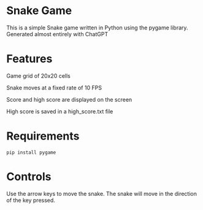 # Snake Game
  This is a simple Snake game written in Python using the pygame library. Generated almost entirely with ChatGPT

# Features
  Game grid of 20x20 cells

  Snake moves at a fixed rate of 10 FPS

  Score and high score are displayed on the screen

  High score is saved in a high_score.txt file

# Requirements
  `pip install pygame`
# Controls
  Use the arrow keys to move the snake. The snake will move in the direction of the key pressed.

